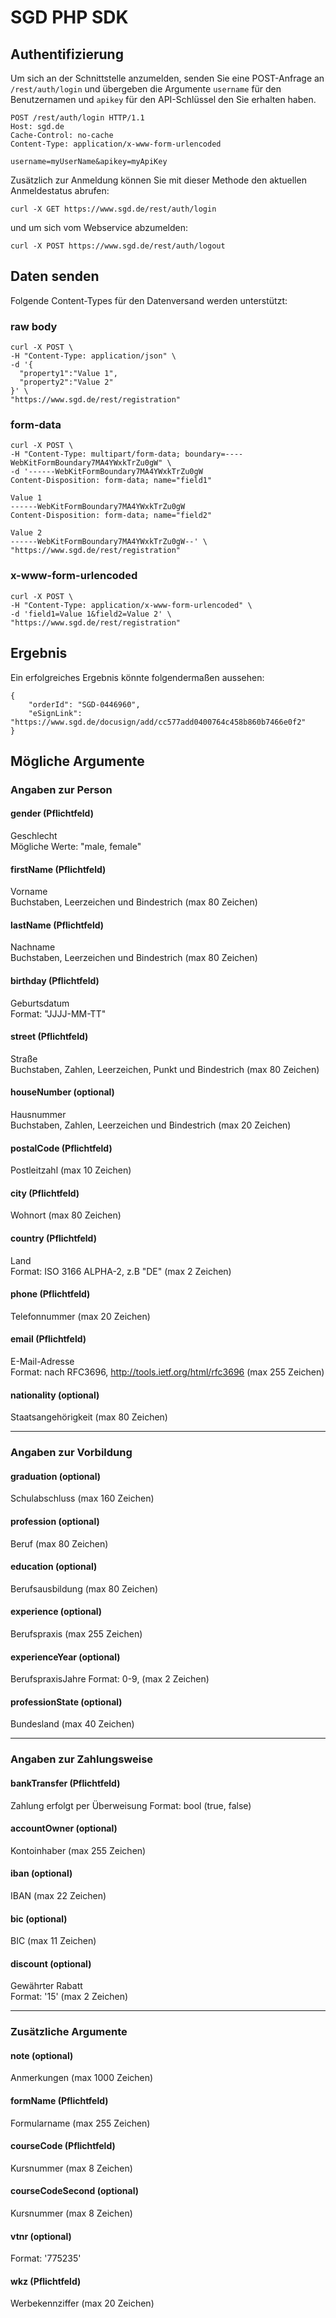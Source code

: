 # SGD PHP SDK

## Authentifizierung
Um sich an der Schnittstelle anzumelden, senden Sie eine POST-Anfrage an `/rest/auth/login` und übergeben die Argumente `username` für den Benutzernamen und `apikey` für den API-Schlüssel den Sie erhalten haben.

    POST /rest/auth/login HTTP/1.1
    Host: sgd.de
    Cache-Control: no-cache
    Content-Type: application/x-www-form-urlencoded

    username=myUserName&apikey=myApiKey

Zusätzlich zur Anmeldung können Sie mit dieser Methode den aktuellen Anmeldestatus abrufen:

    curl -X GET https://www.sgd.de/rest/auth/login

und um sich vom Webservice abzumelden:

    curl -X POST https://www.sgd.de/rest/auth/logout



## Daten senden
Folgende Content-Types für den Datenversand werden unterstützt:

### raw body
    curl -X POST \
    -H "Content-Type: application/json" \
    -d '{
      "property1":"Value 1",
      "property2":"Value 2"
    }' \
    "https://www.sgd.de/rest/registration"

### form-data
    curl -X POST \
    -H "Content-Type: multipart/form-data; boundary=----WebKitFormBoundary7MA4YWxkTrZu0gW" \
    -d '------WebKitFormBoundary7MA4YWxkTrZu0gW
    Content-Disposition: form-data; name="field1"

    Value 1
    ------WebKitFormBoundary7MA4YWxkTrZu0gW
    Content-Disposition: form-data; name="field2"

    Value 2
    ------WebKitFormBoundary7MA4YWxkTrZu0gW--' \
    "https://www.sgd.de/rest/registration"

### x-www-form-urlencoded
    curl -X POST \
    -H "Content-Type: application/x-www-form-urlencoded" \
    -d 'field1=Value 1&field2=Value 2' \
    "https://www.sgd.de/rest/registration"



## Ergebnis
Ein erfolgreiches Ergebnis könnte folgendermaßen aussehen:

    {
        "orderId": "SGD-0446960",
        "eSignLink": "https://www.sgd.de/docusign/add/cc577add0400764c458b860b7466e0f2"
    }



## Mögliche Argumente

### Angaben zur Person
#### gender (Pflichtfeld)
Geschlecht<br>
Mögliche Werte: "male, female"

#### firstName (Pflichtfeld)
Vorname<br>
Buchstaben, Leerzeichen und Bindestrich (max 80 Zeichen)

#### lastName (Pflichtfeld)
Nachname<br>
Buchstaben, Leerzeichen und Bindestrich (max 80 Zeichen)

#### birthday (Pflichtfeld)
Geburtsdatum<br>
Format: "JJJJ-MM-TT"

#### street (Pflichtfeld)
Straße<br>
Buchstaben, Zahlen, Leerzeichen, Punkt und Bindestrich (max 80 Zeichen)

#### houseNumber (optional)
Hausnummer<br>
Buchstaben, Zahlen, Leerzeichen und Bindestrich (max 20 Zeichen)

#### postalCode (Pflichtfeld)
Postleitzahl (max 10 Zeichen)

#### city (Pflichtfeld)
Wohnort (max 80 Zeichen)

#### country (Pflichtfeld)
Land<br>
Format: ISO 3166 ALPHA-2, z.B "DE" (max 2 Zeichen)

#### phone (Pflichtfeld)
Telefonnummer (max 20 Zeichen)

#### email (Pflichtfeld)
E-Mail-Adresse<br>
Format: nach RFC3696, http://tools.ietf.org/html/rfc3696 (max 255 Zeichen)

#### nationality (optional)
Staatsangehörigkeit (max 80 Zeichen)

***

### Angaben zur Vorbildung
#### graduation (optional)
Schulabschluss (max 160 Zeichen)

#### profession (optional)
Beruf (max 80 Zeichen)

#### education (optional)
Berufsausbildung (max 80 Zeichen)

#### experience (optional)
Berufspraxis  (max 255 Zeichen)

#### experienceYear (optional)
BerufspraxisJahre 
Format: 0-9, (max 2 Zeichen)

#### professionState (optional)
Bundesland (max 40 Zeichen)

***

### Angaben zur Zahlungsweise
#### bankTransfer (Pflichtfeld)
Zahlung erfolgt per Überweisung
Format: bool (true, false)

#### accountOwner (optional)
Kontoinhaber (max 255 Zeichen)

#### iban (optional)
IBAN (max 22 Zeichen)

#### bic (optional)
BIC (max 11 Zeichen)

#### discount (optional)
Gewährter Rabatt<br>
Format: '15' (max 2 Zeichen)

***

### Zusätzliche Argumente
#### note (optional)
Anmerkungen (max 1000 Zeichen)

#### formName (Pflichtfeld)
Formularname (max 255 Zeichen)

#### courseCode (Pflichtfeld)
Kursnummer (max 8 Zeichen)

#### courseCodeSecond (optional)
Kursnummer (max 8 Zeichen)

#### vtnr (optional)
Format: '775235'

#### wkz (Pflichtfeld)
Werbekennziffer (max 20 Zeichen)
